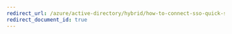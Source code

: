 ```yaml
---
redirect_url: /azure/active-directory/hybrid/how-to-connect-sso-quick-start
redirect_document_id: true
---
```

